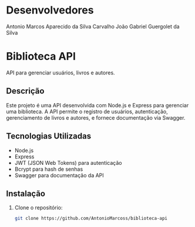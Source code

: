 # Desenvolvedores

Antonio Marcos Aparecido da Silva Carvalho
João Gabriel Guergolet da Silva

# Biblioteca API

API para gerenciar usuários, livros e autores.

## Descrição

Este projeto é uma API desenvolvida com Node.js e Express para gerenciar uma biblioteca. A API permite o registro de usuários, autenticação, gerenciamento de livros e autores, e fornece documentação via Swagger.

## Tecnologias Utilizadas

- Node.js
- Express
- JWT (JSON Web Tokens) para autenticação
- Bcrypt para hash de senhas
- Swagger para documentação da API

## Instalação

1. Clone o repositório:

   ```bash
   git clone https://github.com/AntonioMarcoss/biblioteca-api